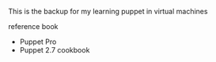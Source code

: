 This is the backup for my learning puppet in virtual machines

reference book
 * Puppet Pro
 * Puppet 2.7 cookbook
